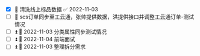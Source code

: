 - [x] 🔼 清洗线上标品数据 ✅ 2022-11-03
- [ ] 🔼 scs订单同步至工云通，张帅提供数据，洪提供接口并调整工云通订单-测试情况
- [ ] ⏫ 📅 2022-11-03 分类属性同步测试情况
- [ ] ⏫ 📅 2022-11-04 前端面试
- [ ] ⏫ 📅 2022-11-03 整理拆分需求